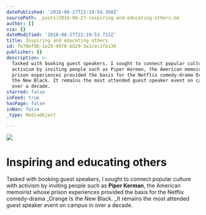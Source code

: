 ```yaml
---
datePublished: '2016-08-27T22:19:54.368Z'
sourcePath: _posts/2016-08-27-inspiring-and-educating-others.md
author: []
via: {}
dateModified: '2016-08-27T22:19:53.712Z'
title: Inspiring and educating others
id: fe70ef9b-1e20-4978-bd29-3e1cec1fb130
publisher: {}
description: >-
  Tasked with booking guest speakers, I sought to connect popular culture with
  activism by inviting people such as Piper Kerman, the American memoirist whose
  prison experiences provided the basis for the Netflix comedy-drama Orange Is
  the New Black. It remains the most attended guest speaker event on campus in
  over a decade.
starred: false
inFeed: true
hasPage: false
inNav: false
_type: MediaObject

---
```

![](https://the-grid-user-content.s3-us-west-2.amazonaws.com/394c9286-48be-462d-b631-341f00efd1eb.jpg)

# Inspiring and educating others

Tasked with booking guest speakers, I sought to connect popular culture with activism by inviting people such as **Piper Kerman**, the American memoirist whose prison experiences provided the basis for the Netflix comedy-drama _Orange Is the New Black. _It remains the most attended guest speaker event on campus in over a decade.